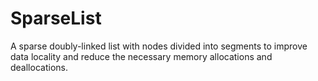 # SparseList
 A sparse doubly-linked list with nodes divided into segments to improve data locality and reduce the necessary memory allocations and deallocations.
